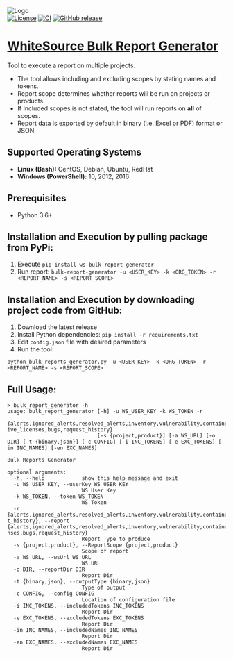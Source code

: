 ![Logo](https://whitesource-resources.s3.amazonaws.com/ws-sig-images/Whitesource_Logo_178x44.png)  
[![License](https://img.shields.io/badge/License-Apache%202.0-yellowgreen.svg)](https://opensource.org/licenses/Apache-2.0)
[![CI](https://github.com/whitesource-ps/ws-bulk-report-generator/actions/workflows/ci-master.yml/badge.svg)](https://github.com/whitesource-ps/ws-bulk-report-generator/actions/workflows/ci-master.yml)
[![GitHub release](https://img.shields.io/github/v/release/whitesource-ps/ws-bulk-report-generator)](https://github.com/whitesource-ps/ws-bulk-report-generator/releases/latest)
# [WhiteSource Bulk Report Generator](https://github.com/whitesource-ps/ws-bulk-report-generator)
Tool to execute a report on multiple projects.
* The tool allows including and excluding scopes by stating names and tokens.
* Report scope determines whether reports will be run on projects or products.
* If Included scopes is not stated, the tool will run reports on **all** of scopes.
* Report data is exported by default in binary (i.e. Excel or PDF) format or JSON.

## Supported Operating Systems
- **Linux (Bash):**	CentOS, Debian, Ubuntu, RedHat
- **Windows (PowerShell):**	10, 2012, 2016

## Prerequisites
* Python 3.6+

## Installation and Execution by pulling package from PyPi:
1. Execute `pip install ws-bulk-report-generator`
2. Run report: `bulk-report-generator -u <USER_KEY> -k <ORG_TOKEN> -r <REPORT_NAME> -s <REPORT_SCOPE>`

## Installation and Execution by downloading project code from GitHub:
1. Download the latest release
1. Install Python dependencies: `pip install -r requirements.txt` 
1. Edit `config.json` file with desired parameters  
1. Run the tool:
```shell
python bulk_reports_generator.py -u <USER_KEY> -k <ORG_TOKEN> -r <REPORT_NAME> -s <REPORT_SCOPE>  
```
## Full Usage:
```shell
> bulk_report_generator -h
usage: bulk_report_generator [-h] -u WS_USER_KEY -k WS_TOKEN -r
                             {alerts,ignored_alerts,resolved_alerts,inventory,vulnerability,container_vulnerability,source_files,source_file_inventory,in_house_libraries,in_house,risk,library_location,license_compatibility,due_diligence,attributes,attribution,effect
ive_licenses,bugs,request_history}
                             [-s {project,product}] [-a WS_URL] [-o DIR] [-t {binary,json}] [-c CONFIG] [-i INC_TOKENS] [-e EXC_TOKENS] [-in INC_NAMES] [-en EXC_NAMES]

Bulk Reports Generator

optional arguments:
  -h, --help            show this help message and exit
  -u WS_USER_KEY, --userKey WS_USER_KEY
                        WS User Key
  -k WS_TOKEN, --token WS_TOKEN
                        WS Token
  -r {alerts,ignored_alerts,resolved_alerts,inventory,vulnerability,container_vulnerability,source_files,source_file_inventory,in_house_libraries,in_house,risk,library_location,license_compatibility,due_diligence,attributes,attribution,effective_licenses,bugs,reques
t_history}, --report {alerts,ignored_alerts,resolved_alerts,inventory,vulnerability,container_vulnerability,source_files,source_file_inventory,in_house_libraries,in_house,risk,library_location,license_compatibility,due_diligence,attributes,attribution,effective_lice
nses,bugs,request_history}
                        Report Type to produce
  -s {project,product}, --ReportScope {project,product}
                        Scope of report
  -a WS_URL, --wsUrl WS_URL
                        WS URL
  -o DIR, --reportDir DIR
                        Report Dir
  -t {binary,json}, --outputType {binary,json}
                        Type of output
  -c CONFIG, --config CONFIG
                        Location of configuration file
  -i INC_TOKENS, --includedTokens INC_TOKENS
                        Report Dir
  -e EXC_TOKENS, --excludedTokens EXC_TOKENS
                        Report Dir
  -in INC_NAMES, --includedNames INC_NAMES
                        Report Dir
  -en EXC_NAMES, --excludedNames EXC_NAMES
                        Report Dir
```
